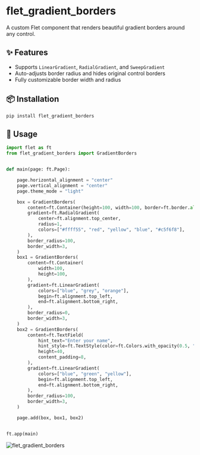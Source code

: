 # flet_gradient_borders
A custom Flet component that renders beautiful gradient borders around any control.

## ✨ Features

- Supports `LinearGradient`, `RadialGradient`, and `SweepGradient`
- Auto-adjusts border radius and hides original control borders
- Fully customizable border width and radius

## 📦 Installation

```pip install flet_gradient_borders```

## 🚀 Usage

```python
import flet as ft
from flet_gradient_borders import GradientBorders


def main(page: ft.Page):

    page.horizontal_alignment = "center"
    page.vertical_alignment = "center"
    page.theme_mode = "light"

    box = GradientBorders(
        content=ft.Container(height=100, width=100, border=ft.border.all(2, "yellow")),
        gradient=ft.RadialGradient(
            center=ft.alignment.top_center,
            radius=1,
            colors=["#ffff55", "red", "yellow", "blue", "#c5f6f8"],
        ),
        border_radius=100,
        border_width=3,
    )
    box1 = GradientBorders(
        content=ft.Container(
            width=100,
            height=100,
        ),
        gradient=ft.LinearGradient(
            colors=["blue", "grey", "orange"],
            begin=ft.alignment.top_left,
            end=ft.alignment.bottom_right,
        ),
        border_radius=0,
        border_width=3,
    )
    box2 = GradientBorders(
        content=ft.TextField(
            hint_text="Enter your name",
            hint_style=ft.TextStyle(color=ft.Colors.with_opacity(0.5, "black")),
            height=40,
            content_padding=8,
        ),
        gradient=ft.LinearGradient(
            colors=["blue", "green", "yellow"],
            begin=ft.alignment.top_left,
            end=ft.alignment.bottom_right,
        ),
        border_radius=100,
        border_width=3,
    )

    page.add(box, box1, box2)


ft.app(main)
```
![flet_gradient_borders](https://github.com/user-attachments/assets/6c2e32de-8326-430f-b92f-8fe7b904bf43)
